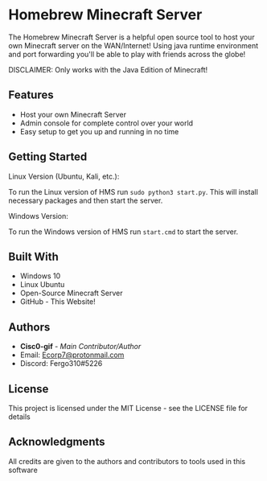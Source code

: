 # Homebrew Minecraft Server

The Homebrew Minecraft Server is a helpful open source tool to host your own Minecraft server on the WAN/Internet! Using java runtime environment and port forwarding you'll be able to play with friends across the globe!

DISCLAIMER: Only works with the Java Edition of Minecraft!

## Features

* Host your own Minecraft Server
* Admin console for complete control over your world
* Easy setup to get you up and running in no time

## Getting Started

Linux Version (Ubuntu, Kali, etc.):

To run the Linux version of HMS run ``` sudo python3 start.py ```. This will install necessary packages and then start the server.

Windows Version:

To run the Windows version of HMS run ``` start.cmd ``` to start the server.

## Built With

* Windows 10
* Linux Ubuntu
* Open-Source Minecraft Server
* GitHub - This Website!

## Authors

* **Cisc0-gif** - *Main Contributor/Author*
* Email: Ecorp7@protonmail.com
* Discord: Fergo310#5226

## License

This project is licensed under the MIT License - see the LICENSE file for details


## Acknowledgments

All credits are given to the authors and contributors to tools used in this software
